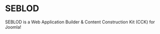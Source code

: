 SEBLOD
======

SEBLOD is a Web Application Builder &amp; Content Construction Kit (CCK) for Joomla!
